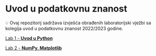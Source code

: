 # Uvod u podatkovnu znanost
💡 Ovaj repozitorij sadržava izvješća obrađenih laboratorijski vježbi sa kolegija uvod u podatkovnu znanost 2022/2023 godine.

[Lab 1 - **Uvod u Python**](labs/lab0.ipynb)

[Lab 2 - **NumPy, Matplotlib**](labs/lab2.ipynb)
